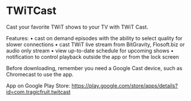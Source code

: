 # TWiTCast
Cast your favorite TWiT shows to your TV with TWiT Cast.

Features:
• cast on demand episodes with the ability to select quality for slower connections
• cast TWiT live stream from BitGravity, Flosoft.biz or audio only stream
• view up-to-date schedule for upcoming shows
• notification to control playback outside the app or from the lock screen

Before downloading, remember you need a Google Cast device, such as Chromecast to use the app.

App on Google Play Store: https://play.google.com/store/apps/details?id=com.tragicfruit.twitcast
